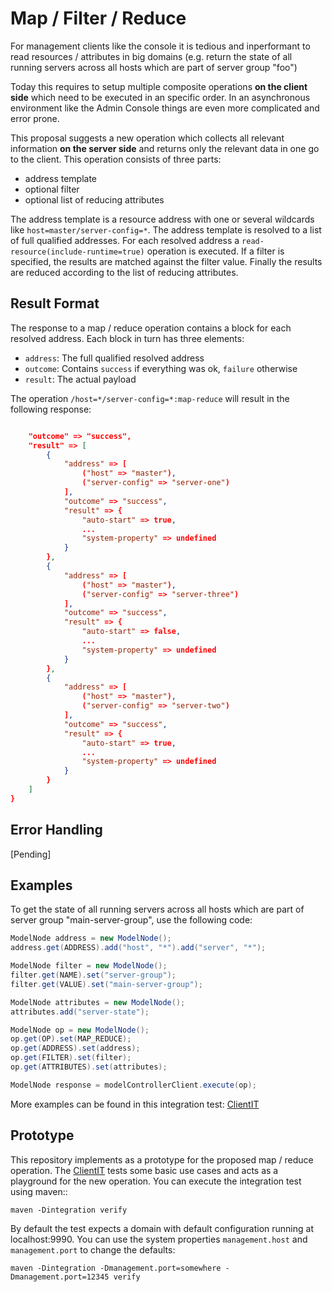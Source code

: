 # Map / Filter / Reduce

For management clients like the console it is tedious and inperformant to read resources / attributes in big domains (e.g. return the state of all running servers across all hosts which are part of server group "foo")

Today this requires to setup multiple composite operations **on the client side** which need to be executed in an specific order. In an asynchronous environment like the Admin Console things are even more complicated and error prone.

This proposal suggests a new operation which collects all relevant information **on the server side** and returns only the relevant data in one go to the client. This operation consists of three parts:

- address template
- optional filter
- optional list of reducing attributes

The address template is a resource address with one or several wildcards like `host=master/server-config=*`. The address template is resolved to a list of full qualified addresses. For each resolved address a `read-resource(include-runtime=true)` operation is executed. If a filter is specified, the results are matched against the filter value. Finally the results are reduced according to the list of reducing attributes.

## Result Format

The response to a map / reduce operation contains a block for each resolved address. Each block in turn has three elements:

- `address`: The full qualified resolved address
- `outcome`: Contains `success` if everything was ok, `failure` otherwise
- `result`: The actual payload

The operation `/host=*/server-config=*:map-reduce` will result in the following response:

```json

    "outcome" => "success",
    "result" => [
        {
            "address" => [
                ("host" => "master"),
                ("server-config" => "server-one")
            ],
            "outcome" => "success",
            "result" => {
                "auto-start" => true,
                ...
                "system-property" => undefined
            }
        },
        {
            "address" => [
                ("host" => "master"),
                ("server-config" => "server-three")
            ],
            "outcome" => "success",
            "result" => {
                "auto-start" => false,
                ...
                "system-property" => undefined
            }
        },
        {
            "address" => [
                ("host" => "master"),
                ("server-config" => "server-two")
            ],
            "outcome" => "success",
            "result" => {
                "auto-start" => true,
                ...
                "system-property" => undefined
            }
        }
    ]
}
```

## Error Handling

[Pending]

## Examples

To get the state of all running servers across all hosts which are part of server group "main-server-group", use the following code:

```java
ModelNode address = new ModelNode();
address.get(ADDRESS).add("host", "*").add("server", "*");

ModelNode filter = new ModelNode();
filter.get(NAME).set("server-group");
filter.get(VALUE).set("main-server-group");

ModelNode attributes = new ModelNode();
attributes.add("server-state");

ModelNode op = new ModelNode();
op.get(OP).set(MAP_REDUCE);
op.get(ADDRESS).set(address);
op.get(FILTER).set(filter);
op.get(ATTRIBUTES).set(attributes);

ModelNode response = modelControllerClient.execute(op);
```

More examples can be found in this integration test: [ClientIT](src/test/java/org/wildfly/mapreduce/ClientIT.java)

## Prototype

This repository implements as a prototype for the proposed map / reduce operation. The [ClientIT](src/test/java/org/wildfly/mapreduce/ClientIT.java) tests some basic use cases and acts as a playground for the new operation. You can execute the integration test using maven::

    maven -Dintegration verify

By default the test expects a domain with default configuration running at localhost:9990. You can use the system properties `management.host` and `management.port` to change the defaults:

    maven -Dintegration -Dmanagement.port=somewhere -Dmanagement.port=12345 verify


